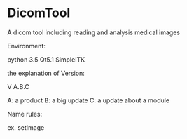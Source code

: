 # DicomTool
A dicom tool including reading and analysis medical images

Environment:

python 3.5
Qt5.1
SimpleITK

the explanation of Version:

V A.B.C

A: a product
B: a big update
C: a update about a module

Name rules:

ex. setImage
